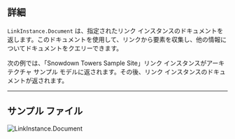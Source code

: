 ## 詳細
`LinkInstance.Document` は、指定されたリンク インスタンスのドキュメントを返します。このドキュメントを使用して、リンクから要素を収集し、他の情報についてドキュメントをクエリーできます。

次の例では、「Snowdown Towers Sample Site」リンク インスタンスがアーキテクチャ サンプル モデルに返されます。その後、リンク インスタンスのドキュメントが返されます。
___
## サンプル ファイル

![LinkInstance.Document](./Revit.Elements.LinkInstance.Document_img.jpg)
